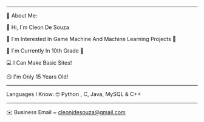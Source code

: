 ************************************************************

🌺 About Me:

👋 Hi, I`m Cleon De Souza

👀 I`m Interested In Game Machine And Machine Learning Projects 👀

🌱 I`m Currently In 10th Grade 🌱

💻 I Can Make Basic Sites! 

😏 I'm Only 15 Years Old!

************************************************************

Languages I Know:
🤓 Python , C, Java, MySQL & C++

************************************************************

✉️ Business Email ~ cleonjdesouza@gmail.com

